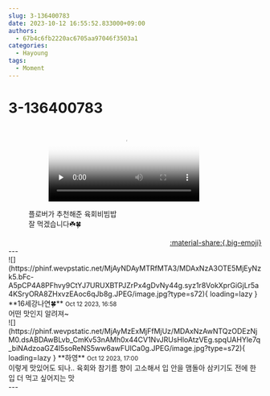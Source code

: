 ```yaml
---
slug: 3-136400783
date: 2023-10-12 16:55:52.833000+09:00
authors:
  - 67b4c6fb2220ac6705aa97046f3503a1
categories:
  - Hayoung
tags:
  - Moment
---
```


# 3-136400783

<div class="post-container" markdown="1">
<div class="content-container md-sidebar__scrollwrap" markdown="1">


<figure markdown="1">

<figure markdown="1">
<video controls="controls" preload="none" poster="/assets/videos/weverse_4-881924-thumb.jpg">
<source src="/assets/videos/weverse_4-881924.mp4#t=1" type="video/mp4">
Your browser does not support the video tag.
</video>
</figure>
<figcaption>플로버가 추천해준 육회비빔밥<br>잘 먹겠습니다☘️🍀</figcaption>
</figure>


</div>
</div>

<div style="text-align: right;" markdown="1">
<a href="https://weverse.io/fromis9/moment/67b4c6fb2220ac6705aa97046f3503a1/post/3-136400783" style="text-align: right;">:material-share:{.big-emoji}</a>
</div>
---

<div class="comments-container md-sidebar__scrollwrap" markdown="1">
<div class="comment" markdown="1">
<div class='id-container' markdown="1">
![](https://phinf.wevpstatic.net/MjAyNDAyMTRfMTA3/MDAxNzA3OTE5MjEyNzk5.bFc-A5pCP4A8PFhvy9CtYJ7URUXBTPJZrPx4gDvNy44g.syz1r8VokXprGiGjLr5a4KSryORA8ZHxvzEAoc6qJb8g.JPEG/image.jpg?type=s72){ loading=lazy }
**16세강나연🍀** <small>Oct 12 2023, 16:58</small><br>
</div>
<div class='comment-body' markdown="1">
어떤 맛인지 알려져~
</div>
</div>
<div class="reply" markdown="1">
<div class="comment" markdown="1">
<div class='id-container' markdown="1">
![](https://phinf.wevpstatic.net/MjAyMzExMjFfMjUz/MDAxNzAwNTQzODEzNjM0.dsABDAwBLvb_CmKv53nAMh0x44CV1NvJRUsHloAtzVEg.spqUAHYle7q_biNAdzoaGZ4l5soReNS5ww6awFUlCa0g.JPEG/image.jpg?type=s72){ loading=lazy }
**<span class="artist">하영</span>** <small>Oct 12 2023, 17:00</small><br>
</div>
<div class='comment-body' markdown="1">
이렇게 맛있어도 되나.. 육회와 참기름 향이 고소해서 입 안을 맴돌아 삼키기도 전에 한 입 더 먹고 싶어지는 맛
</div>
</div>
</div>
</div>
---
